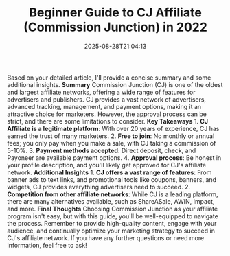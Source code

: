 ﻿---
title: "Beginner Guide to CJ Affiliate (Commission Junction) in 2022"
date: "2025-08-28T21:04:13"
category: "Markets"
summary: ""
slug: "beginner guide to cj affiliate commission junction in 2022"
source_urls:
  - "https://techncruncher.blogspot.com/2022/09/cj-affiliate-ultimate-guide-to.html"
seo:
  title: "Beginner Guide to CJ Affiliate (Commission Junction) in 2022 | Hash n Hedge"
  description: ""
  keywords: ["news", "markets", "brief"]
---
Based on your detailed article, I'll provide a concise summary and some additional insights.  **Summary**  Commission Junction (CJ) is one of the oldest and largest affiliate networks, offering a wide range of features for advertisers and publishers. CJ provides a vast network of advertisers, advanced tracking, management, and payment options, making it an attractive choice for marketers. However, the approval process can be strict, and there are some limitations to consider.  **Key Takeaways**  1. **CJ Affiliate is a legitimate platform**: With over 20 years of experience, CJ has earned the trust of many marketers. 2. **Free to join**: No monthly or annual fees; you only pay when you make a sale, with CJ taking a commission of 5-10%. 3. **Payment methods accepted**: Direct deposit, check, and Payoneer are available payment options. 4. **Approval process**: Be honest in your profile description, and you'll likely get approved for CJ's affiliate network.  **Additional Insights**  1. **CJ offers a vast range of features**: From banner ads to text links, and promotional tools like coupons, banners, and widgets, CJ provides everything advertisers need to succeed. 2. **Competition from other affiliate networks**: While CJ is a leading platform, there are many alternatives available, such as ShareASale, AWIN, Impact, and more.  **Final Thoughts**  Choosing Commission Junction as your affiliate program isn't easy, but with this guide, you'll be well-equipped to navigate the process. Remember to provide high-quality content, engage with your audience, and continually optimize your marketing strategy to succeed in CJ's affiliate network.  If you have any further questions or need more information, feel free to ask! 
